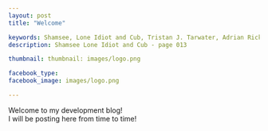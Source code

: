 ```yaml
---
layout: post
title: "Welcome"

keywords: Shamsee, Lone Idiot and Cub, Tristan J. Tarwater, Adrian Ricker
description: Shamsee Lone Idiot and Cub - page 013

thumbnail: thumbnail: images/logo.png

facebook_type: 
facebook_image: images/logo.png

---
```

Welcome to my development blog!  
I will be posting here from time to time!